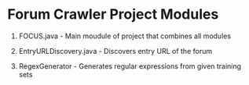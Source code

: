 # Forum Crawler Project Modules

1) FOCUS.java - Main moudule of project that combines all modules 

2) EntryURLDiscovery.java - Discovers entry URL of the forum

3) RegexGenerator - Generates regular expressions from given training sets

